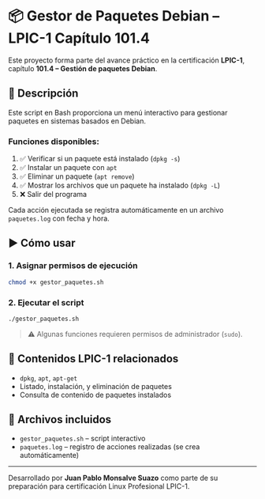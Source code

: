 # 📦 Gestor de Paquetes Debian – LPIC-1 Capítulo 101.4

Este proyecto forma parte del avance práctico en la certificación **LPIC-1**, capítulo **101.4 – Gestión de paquetes Debian**.

## 🔧 Descripción

Este script en Bash proporciona un menú interactivo para gestionar paquetes en sistemas basados en Debian.

### Funciones disponibles:

1. ✅ Verificar si un paquete está instalado (`dpkg -s`)
2. ✅ Instalar un paquete con `apt`
3. ✅ Eliminar un paquete (`apt remove`)
4. ✅ Mostrar los archivos que un paquete ha instalado (`dpkg -L`)
5. ❌ Salir del programa

Cada acción ejecutada se registra automáticamente en un archivo `paquetes.log` con fecha y hora.

## ▶️ Cómo usar

### 1. Asignar permisos de ejecución

```bash
chmod +x gestor_paquetes.sh
```

### 2. Ejecutar el script

```bash
./gestor_paquetes.sh
```

> ⚠️ Algunas funciones requieren permisos de administrador (`sudo`).

## 🧠 Contenidos LPIC-1 relacionados

- `dpkg`, `apt`, `apt-get`
- Listado, instalación, y eliminación de paquetes
- Consulta de contenido de paquetes instalados

## 📁 Archivos incluidos

- `gestor_paquetes.sh` – script interactivo
- `paquetes.log` – registro de acciones realizadas (se crea automáticamente)

---

Desarrollado por **Juan Pablo Monsalve Suazo** como parte de su preparación para certificación Linux Profesional LPIC-1.
